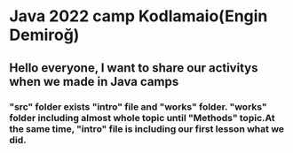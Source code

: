 # Java 2022 camp Kodlamaio(Engin Demiroğ)
## Hello everyone, I want to share our activitys when we made in Java camps
### "src" folder exists "intro" file and "works" folder. "works" folder including almost whole topic until "Methods" topic.At the same time, "intro" file is including our first lesson what we did.